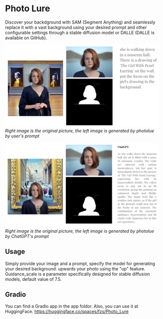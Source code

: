 # Photo Lure

Discover your backdground with SAM (Segment Anything) and seamlessly replace it with a vast background using your desired prompt and other configurable settings through a stable diffusion model or DALLE (DALLE is available on GitHub).

![Image 1](./src/images/photo_lure_1.jpg)
*Right image is the original picture, the left image is generated by photolue by user's prompt*

![Image 2](./src/images/photo_lure_2.jpg)
*Right image is the original picture, the left image is generated by photolue by ChatGPT's prompt*


## Usage

Simply provide your image and a prompt, specify the model for generating your desired background. upwards your photo using the "up" feature. Guidance_scale is a parameter specifically designed for stable diffusion models, default value of 7.5.


## Gradio

You can find a Gradio app in the app foldor. Also, you can use it at HuggingFace.
https://huggingface.co/spaces/fzs/Photo_Lure